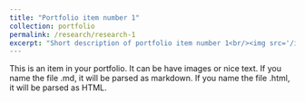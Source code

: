 ```yaml
---
title: "Portfolio item number 1"
collection: portfolio
permalink: /research/research-1
excerpt: "Short description of portfolio item number 1<br/><img src='/images/500x300.png'>
---
```


This is an item in your portfolio. It can be have images or nice text. If you name the file .md, it will be parsed as markdown. If you name the file .html, it will be parsed as HTML. 
